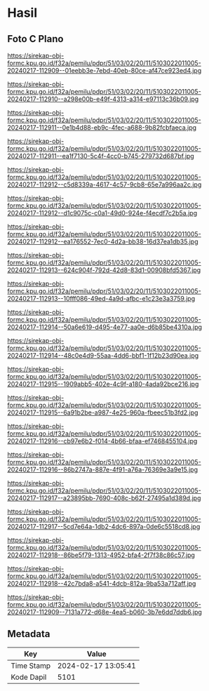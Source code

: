 # Hasil

## Foto C Plano

https://sirekap-obj-formc.kpu.go.id/f32a/pemilu/pdpr/51/03/02/20/11/5103022011005-20240217-112909--01eebb3e-7ebd-40eb-80ce-af47ce923ed4.jpg

https://sirekap-obj-formc.kpu.go.id/f32a/pemilu/pdpr/51/03/02/20/11/5103022011005-20240217-112910--a298e00b-e49f-4313-a314-e97113c36b09.jpg

https://sirekap-obj-formc.kpu.go.id/f32a/pemilu/pdpr/51/03/02/20/11/5103022011005-20240217-112911--0e1b4d88-eb9c-4fec-a688-9b82fcbfaeca.jpg

https://sirekap-obj-formc.kpu.go.id/f32a/pemilu/pdpr/51/03/02/20/11/5103022011005-20240217-112911--ea1f7130-5c4f-4cc0-b745-279732d687bf.jpg

https://sirekap-obj-formc.kpu.go.id/f32a/pemilu/pdpr/51/03/02/20/11/5103022011005-20240217-112912--c5d8339a-4617-4c57-9cb8-65e7a996aa2c.jpg

https://sirekap-obj-formc.kpu.go.id/f32a/pemilu/pdpr/51/03/02/20/11/5103022011005-20240217-112912--d1c9075c-c0a1-49d0-924e-f4ecdf7c2b5a.jpg

https://sirekap-obj-formc.kpu.go.id/f32a/pemilu/pdpr/51/03/02/20/11/5103022011005-20240217-112912--ea176552-7ec0-4d2a-bb38-16d37ea1db35.jpg

https://sirekap-obj-formc.kpu.go.id/f32a/pemilu/pdpr/51/03/02/20/11/5103022011005-20240217-112913--624c904f-792d-42d8-83d1-00908bfd5367.jpg

https://sirekap-obj-formc.kpu.go.id/f32a/pemilu/pdpr/51/03/02/20/11/5103022011005-20240217-112913--10fff086-49ed-4a9d-afbc-e1c23e3a3759.jpg

https://sirekap-obj-formc.kpu.go.id/f32a/pemilu/pdpr/51/03/02/20/11/5103022011005-20240217-112914--50a6e619-d495-4e77-aa0e-d6b85be4310a.jpg

https://sirekap-obj-formc.kpu.go.id/f32a/pemilu/pdpr/51/03/02/20/11/5103022011005-20240217-112914--48c0e4d9-55aa-4dd6-bbf1-1f12b23d90ea.jpg

https://sirekap-obj-formc.kpu.go.id/f32a/pemilu/pdpr/51/03/02/20/11/5103022011005-20240217-112915--1909abb5-402e-4c9f-a180-4ada92bce216.jpg

https://sirekap-obj-formc.kpu.go.id/f32a/pemilu/pdpr/51/03/02/20/11/5103022011005-20240217-112915--6a91b2be-a987-4e25-960a-fbeec51b3fd2.jpg

https://sirekap-obj-formc.kpu.go.id/f32a/pemilu/pdpr/51/03/02/20/11/5103022011005-20240217-112916--cb97e6b2-f014-4b66-bfaa-ef7468455104.jpg

https://sirekap-obj-formc.kpu.go.id/f32a/pemilu/pdpr/51/03/02/20/11/5103022011005-20240217-112916--86b2747a-887e-4f91-a76a-76369e3a9e15.jpg

https://sirekap-obj-formc.kpu.go.id/f32a/pemilu/pdpr/51/03/02/20/11/5103022011005-20240217-112917--a23895bb-7690-408c-b62f-27495a1d389d.jpg

https://sirekap-obj-formc.kpu.go.id/f32a/pemilu/pdpr/51/03/02/20/11/5103022011005-20240217-112917--5cd7e64a-1db2-4dc6-897a-0de6c5518cd8.jpg

https://sirekap-obj-formc.kpu.go.id/f32a/pemilu/pdpr/51/03/02/20/11/5103022011005-20240217-112918--86be5f79-1313-4952-bfa4-2f7f38c86c57.jpg

https://sirekap-obj-formc.kpu.go.id/f32a/pemilu/pdpr/51/03/02/20/11/5103022011005-20240217-112918--42c7bda8-a541-4dcb-812a-9ba53a712aff.jpg

https://sirekap-obj-formc.kpu.go.id/f32a/pemilu/pdpr/51/03/02/20/11/5103022011005-20240217-112909--7131a772-d68e-4ea5-b060-3b7e6dd7ddb6.jpg


## Metadata

| Key        | Value               |
| ---------- | ------------------- |
| Time Stamp | 2024-02-17 13:05:41 |
| Kode Dapil | 5101                |



